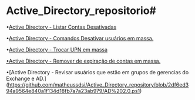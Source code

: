 # Active_Directory_repositorio#



•[Active Directory - Listar Contas Desativadas](https://github.com/matheussdsi/Active_Directory_repository/blob/c2b9421b34dc49799df9638069aa8a98af4063d1/Contas_desativas.ps1)

•[Active Directory - Comandos Desativar usuários em massa.](https://github.com/matheussdsi/Active_Directory_repository/blob/1a8886640f46c0faddb6f76a1276e3c815453d65/Disable_Account.ps1)

•[Active Directory - Trocar UPN em massa](https://github.com/matheussdsi/Active_Directory_repository/blob/a543833739b79a964f92af53b51d05069652412a/change_UPN_OU.ps1)

[•Active Directory - Remover de expiração de contas em massa.](https://github.com/matheussdsi/Active_Directory_repository/blob/a543833739b79a964f92af53b51d05069652412a/limpar_ADAccountExpiration.ps1)

•[Active Directory - Revisar usuários que estão em grupos de gerencias do Exchange e AD.]
(https://github.com/matheussdsi/Active_Directory_repository/blob/2df6ed394a9564e840a1f134d18fb7a7a23ab979/AD%202.0.ps1)
